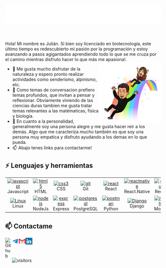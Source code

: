 <br>
<h1 align="center">
  <img src="https://raw.githubusercontent.com/julyanpatricio/JulyanPatricio/master/name.svg" alt="Julyan Patricio" />
</h1>
<br>


Hola! Mi nombre es Julián. Si bien soy licenciado en biotecnología, este último tiempo es redescubierto mi pasión por la programación y estoy avanzando a pasos agigantados aprendiendo todo lo que se me cruza por el camino mientras disfruto hacer lo que más me apasiona!. 
<a href="https://samujjwaal.tech/"><img src="Bitmoji.png" align="right" height="200" /></a>

- 🌱 Me gusta mucho disfrutar de la naturaleza y espero pronto realizar actividades como senderismo, alpinismo, etc.
- 💬 Como temas de conversacion prefiero temas profundos, que invitan a pensar y reflexionar. Obviamente viniendo de las ciencias duras tambíen me gusta tratar temas relevantes a las matématicas, física y biología.
- 👯 En cuanto a la personalidad, generalmente soy una persona alegre y me gusta hacer reir a los demás. Algo que me caracteriza mucho también es que soy una persona muy empatica y disfruto ayudando a los demas en lo que pueda.
- 📫 Abajo tenes links para contactarme!


<h2 align="left">⚡ Lenguajes y herramientas</h2>
<table>
  <tr>
    <td align="center" width="96"> 
    <a href="https://developer.mozilla.org/en-US/docs/Web/JavaScript" target="_blank"> <img src="https://upload.wikimedia.org/wikipedia/commons/thumb/9/99/Unofficial_JavaScript_logo_2.svg/1024px-Unofficial_JavaScript_logo_2.svg.png" alt="javascript" width="40" height="40"/> </a>
    <br>Javascript
    </td>
    <td align="center" width="96"> 
<a href="https://www.w3.org/html/" target="_blank"> <img src="https://upload.wikimedia.org/wikipedia/commons/thumb/3/38/HTML5_Badge.svg/600px-HTML5_Badge.svg.png" alt="html5" width="40" height="40"/> </a>
<br>HTML
    </td>
    <td align="center" width="96"> 
<a href="https://www.w3schools.com/css/" target="_blank"> <img src="https://cdn4.iconfinder.com/data/icons/social-media-logos-6/512/121-css3-512.png" alt="css3" width="40" height="40"/> </a> 
<br>CSS
    </td>
    <td align="center" width="96">  
<a href="https://git-scm.com/" target="_blank"> <img src="https://www.vectorlogo.zone/logos/git-scm/git-scm-icon.svg" alt="git" width="40" height="40"/> </a>
<br>Git
    </td>
    <td align="center" width="96"> 
<a href="https://reactjs.org/" target="_blank"> <img src="https://seeklogo.com/images/R/react-logo-7B3CE81517-seeklogo.com.png" alt="react" width="40" height="40"/> </a> 
<br>React
    </td>
    <td align="center" width="96"> 
<a href="https://reactnative.dev/" target="_blank"> <img src="https://reactnative.dev/img/header_logo.svg" alt="reactnative" width="40" height="40"/> </a>
<br>React.Native
    </td>
    <td align="center" width="96">  
<a href="https://redux.js.org" target="_blank"> <img src="https://seeklogo.com/images/R/redux-logo-9CA6836C12-seeklogo.com.png" alt="redux" width="40" height="40"/> </a>
<br>Redux
    </td>
    <td align="center" width="96"> 
<a href="https://babeljs.io/" target="_blank"> <img src="https://www.vectorlogo.zone/logos/babeljs/babeljs-icon.svg" alt="babel" width="40" height="40"/> </a>
<br>Babel
    </td>
  </tr>
  <tr>
    <td align="center" width="96">  <a href="https://linuxmint.com/" target="_blank"> <img src="https://upload.wikimedia.org/wikipedia/commons/thumb/3/35/Tux.svg/165px-Tux.svg.png" alt="Linux" width="40" height="40"/> </a>
  <br>Linux
      </td>
    <td align="center" width="96"> 
<a href="https://nodejs.org" target="_blank"> <img src="https://cdn.pixabay.com/photo/2015/04/23/17/41/node-js-736399_960_720.png" alt="nodejs" height="40"/> </a>
<br>NodeJs
    </td>
    <td align="center" width="96"> 
<a href="https://expressjs.com" target="_blank"> <img src="https://i.cloudup.com/zfY6lL7eFa-3000x3000.png" alt="express" height="40"/> </a>
<br>Express
    </td>
    <td align="center" width="96">  
<a href="https://www.postgresql.org" target="_blank"> <img src="https://upload.wikimedia.org/wikipedia/commons/thumb/2/29/Postgresql_elephant.svg/1200px-Postgresql_elephant.svg.png" alt="postgresql" width="40" height="40"/> </a>
<br>PostgreSQL
    </td>
    <td align="center" width="96">  
<a href="https://www.python.org" target="_blank"> <img src="https://upload.wikimedia.org/wikipedia/commons/thumb/c/c3/Python-logo-notext.svg/110px-Python-logo-notext.svg.png" alt="postman" width="40" height="40"/> </a>
<br>Python
    </td>
    <td align="center" width="96"> 
<a href="https://www.djangoproject.com/" target="_blank"> <img src="https://static.djangoproject.com/img/logos/django-logo-negative.png" alt="Django" width="40" height="40"/> </a> 
<br>Django
    </td>
    <td align="center" width="96">  
<a href="https://mochajs.org" target="_blank"> <img src="https://www.vectorlogo.zone/logos/mochajs/mochajs-icon.svg" alt="mocha" width="40" height="40"/> </a>
<br>Mocha
    </td>
    <td align="center" width="96"> 
<a href="https://www.typescriptlang.org/" target="_blank"> <img src="https://upload.wikimedia.org/wikipedia/commons/thumb/4/4c/Typescript_logo_2020.svg/1200px-Typescript_logo_2020.svg.png" alt="typescript" width="40" height="40"/> </a>
<br>TypeScript
    </td>
  </tr>
</table>

<h2>📫 Contactame</h2>
<a href="https://github.com/julyanpatricio/">
  <img align="left" alt="Github" width="22px" src="https://cdn.jsdelivr.net/npm/simple-icons@v3/icons/github.svg" />
</a>
<a href="https://t.me/julyanpatricio">
  <img align="left" alt="Telegram" width="22px" src="icons/telegram.svg"" />
</a>
<a href="malito:julyan.patricio@gmail.com">
  <img align="left" alt="Gmail" width="22px" src= "icons/gmail.svg" />
</a>
<a href="https://www.linkedin.com/julianrodriguezdev">
  <img align="left" alt="Gmail" width="22px" src="icons/linkedin.svg" />
</a>
<br>
<br>
<br>

![visitors](https://visitor-badge.glitch.me/badge?page_id=julyanpatricio.julyanpatricio)
